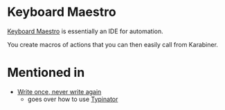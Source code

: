 
# Keyboard Maestro

[Keyboard Maestro][1] is essentially an IDE for automation. 

You create macros of actions that you can then easily call from Karabiner.

# Mentioned in

- [Write once, never write again][2] 
	- goes over how to use [Typinator][3]




[1]:	https://www.keyboardmaestro.com/main/
[2]:	https://medium.com/@NikitaVoloboev/write-once-never-write-again-c2fa1f6c4e8
[3]:	http://www.ergonis.com/products/typinator/